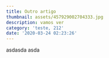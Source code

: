 ```yaml
---
title: Outro artigo
thumbnail: assets/457929002704333.jpg
description: vamos ver
category: 'teste, 212'
date: '2020-03-24 02:23:26'
---
```

asdasda asda

